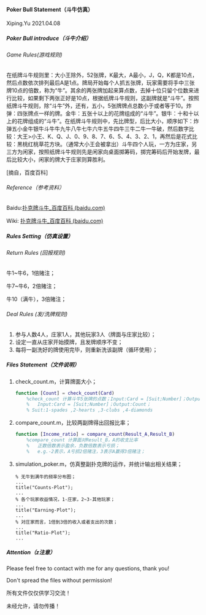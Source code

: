 #### Poker Bull Statement（斗牛仿真）

Xiping.Yu	2021.04.08

##### Poker Bull introduce（斗牛介绍）

###### Game Rules(游戏规则)

​		在纸牌斗牛规则里：大小王除外，52张牌，K最大，A最小，J，Q，K都是10点，然后点数依次排列最后A是1点。牌局开始每个人抓五张牌，玩家需要将手中三张牌10点的倍数，称为“牛”。其余的两张牌加起来算点数，去掉十位只留个位数来进行比较，如果剩下两张正好是10点，根据纸牌斗牛规则，这副牌就是“斗牛”。
​		按照纸牌斗牛规则，除“斗牛”外，还有，五小，5张牌牌点总数小于或者等于10。炸弹：四张牌点一样的牌。金牛：五张十以上的花牌组成的“斗牛”。银牛：十和十以上的花牌组成的“斗牛”。
​		在纸牌斗牛规则中，先比牌型，后比大小，顺序如下：炸弹五小金牛银牛斗牛牛九牛八牛七牛六牛五牛四牛三牛二牛一牛破，然后数字比较：大王>小王、K、Q、J、0、9、8、7、6、5、4、3、2、1，再然后是花式比较：黑桃红桃草花方块。（通常大小王会被拿出）
​		斗牛四个人玩，一方为庄家，另三方为闲家，按照纸牌斗牛规则先是闲家向桌面掷筹码，掷完筹码后开始发牌，最后比较大小，闲家的牌大于庄家则算胜利。

[摘自，百度百科]

###### Reference（参考资料）

Baidu:[扑克牌斗牛_百度百科 (baidu.com)](https://baike.baidu.com/item/扑克牌斗牛/9971745)

Wiki:  [扑克牌斗牛_百度百科 (baidu.com)](https://baike.baidu.com/item/扑克牌斗牛/9971745)

##### Rules Setting（仿真设置）

###### Return Rules (回报规则)

牛1~牛6，1倍赌注；

牛7~牛6，2倍赌注；

牛10（满牛），3倍赌注；

###### Deal Rules (发/洗牌规则)

1. 参与人数4人，庄家1人，其他玩家3人（牌面与庄家比较）；
2. 设定一直从庄家开始摸牌，且发牌顺序不变；
3. 每将一副洗好的牌使用完毕，则重新洗该副牌（循环使用）；

##### Files Statement（文件说明）

1. check_count.m，计算牌面大小；

   ```matlab
   function [Count] = check_count(Card)
       %check_count 计算斗牛5张牌的点数；Input:Card = [Suit;Number]；Output:Count；
       %   Input:Card = [Suit;Number]；Output:Count；
       % Suit:1-spades ,2-hearts ,3-clubs ,4-diamonds   
   ```

2. compare_count.m，比较两副牌得出回报比率；

   ```matlab
   function [Income_ratio] = compare_count(Result_A,Result_B)
       %compare_count 计算面对Result_B，A的收支比率
       %   正数倍数表示盈余，负数倍数表示亏损；
       %   e.g.-2表示，A亏损2倍赌注，3表示A赢得3倍赌注；
   ```

   

3. simulation_poker.m，仿真整副扑克牌的运作，并统计输出相关结果；

   ```
   % 无牛到满牛的频率分布图；
   ...
   title("Counts-Plot");
   ...
   % 各个玩家收益情况，1-庄家，2~3-其他玩家；
   ...
   title("Earning-Plot");
   ...
   % 对庄家而言，1倍到3倍的收入或者支出的次数；
   ...
   title("Ratio-Plot");
   ...
   ```

##### Attention（z注意）

Please feel free to contact with me for any questions, thank you!

Don't spread the files without permission!

所有文件仅仅供学习交流！

未经允许，请勿传播！